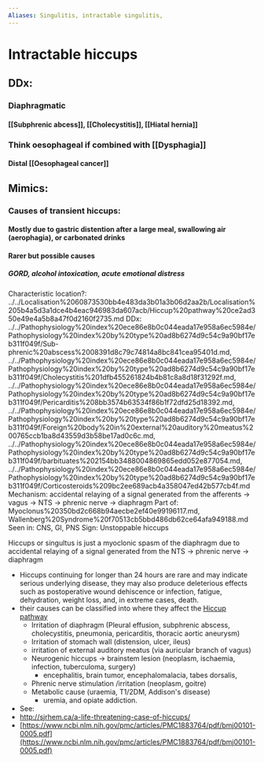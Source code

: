 ```yaml
---
Aliases: Singulitis, intractable singulitis,
---
```

# Intractable hiccups

## DDx:
### Diaphragmatic
#### [[Subphrenic abcess]], [[Cholecystitis]], [[Hiatal hernia]]
### Think oesophageal if combined with [[Dysphagia]]
#### Distal [[Oesophageal cancer]]
## Mimics:
### Causes of transient hiccups:
#### Mostly due to gastric distention after a large meal, swallowing air (aerophagia), or carbonated drinks
#### Rarer but possible causes
##### GORD, alcohol intoxication, acute emotional distress
Characteristic location?: ../../Localisation%2060873530bb4e483da3b01a3b06d2aa2b/Localisation%205b4a5d3a1dce4b4eac946983da607acb/Hiccup%20pathway%20ce2ad350e49e4a5b8a47f0d2160f2735.md
DDx: ../../Pathophysiology%20index%20ece86e8b0c044eada17e958a6ec5984e/Pathophysiology%20index%20by%20type%20ad8b6274d9c54c9a90bf17eb311f049f/Sub-phrenic%20abscess%2008391d8c79c74814a8bc841cea95401d.md, ../../Pathophysiology%20index%20ece86e8b0c044eada17e958a6ec5984e/Pathophysiology%20index%20by%20type%20ad8b6274d9c54c9a90bf17eb311f049f/Cholecystitis%201dfb455261824b4b81c8a8d18f31292f.md, ../../Pathophysiology%20index%20ece86e8b0c044eada17e958a6ec5984e/Pathophysiology%20index%20by%20type%20ad8b6274d9c54c9a90bf17eb311f049f/Pericarditis%208bb3574b63534f86b1f72dfd25d18392.md, ../../Pathophysiology%20index%20ece86e8b0c044eada17e958a6ec5984e/Pathophysiology%20index%20by%20type%20ad8b6274d9c54c9a90bf17eb311f049f/Foreign%20body%20in%20external%20auditory%20meatus%200765ccb1ba8d43559d3b58be17ad0c6c.md, ../../Pathophysiology%20index%20ece86e8b0c044eada17e958a6ec5984e/Pathophysiology%20index%20by%20type%20ad8b6274d9c54c9a90bf17eb311f049f/barbituates%202154bb3488004869865edd052e877054.md, ../../Pathophysiology%20index%20ece86e8b0c044eada17e958a6ec5984e/Pathophysiology%20index%20by%20type%20ad8b6274d9c54c9a90bf17eb311f049f/Corticosteroids%209bc2ee689acb4a358047ed42b577cb4f.md
Mechanism: accidental relaying of a signal generated from the afferents → vagus → NTS → phrenic nerve → diaphragm
Part of: Myoclonus%20350bd2c668b94aecbe2ef40e99196117.md, Wallenberg%20Syndrome%20f70513cb5bbd486db62ce64afa949188.md
Seen in: CNS, GI, PNS
Sign: Unstoppable hiccups

Hiccups or singultus is just a myoclonic spasm of the diaphragm due to accidental relaying of a signal generated from the NTS → phrenic nerve → diaphragm

- Hiccups continuing for longer than 24 hours are rare and may indicate serious underlying disease, they may also produce deleterious effects such as postoperative wound dehiscence or infection, fatigue, dehydration, weight loss, and, in extreme cases, death.
- their causes can be classified into where they affect the [Hiccup pathway](../../Localisation%2060873530bb4e483da3b01a3b06d2aa2b/Localisation%205b4a5d3a1dce4b4eac946983da607acb/Hiccup%20pathway%20ce2ad350e49e4a5b8a47f0d2160f2735.md)
    - Irritation of diaphragm (Pleural effusion, subphrenic abscess, cholecystitis, pneumonia, pericarditis, thoracic aortic aneurysm)
    - Irritation of stomach wall (distension, ulcer, ileus)
    - irritation of external auditory meatus (via auricular branch of vagus)
    - Neurogenic hiccups → brainstem lesion (neoplasm, ischaemia, infection, tuberculoma, surgery)
		- encephalitis, brain tumor, encephalomalacia, tabes dorsalis,
    - Phrenic nerve stimulation /irritation (neoplasm, goitre)
    - Metabolic cause (uraemia, T1/2DM, Addison's disease)
		-  uremia, and opiate addiction.
- See: 
- http://sjrhem.ca/a-life-threatening-case-of-hiccups/
- [https://www.ncbi.nlm.nih.gov/pmc/articles/PMC1883764/pdf/bmj00101-0005.pdf](https://www.ncbi.nlm.nih.gov/pmc/articles/PMC1883764/pdf/bmj00101-0005.pdf)
